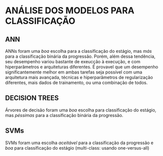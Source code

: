 # ANÁLISE DOS MODELOS PARA CLASSIFICAÇÃO

## ANN
ANNs foram uma *boa* escolha para a classificação do estágio, mas *más* para a classificação binária da progressão. Porém, além dessa tendência, seu desempenho variou bastante de exeucção à execução, e com hiperparâmetros e arquiteturas diferentes.
É provavel que um desempenho significantemente melhor em ambas tarefas seja possível com uma arquitetura mais avançada, técnicas e hiperparâmetros de regularização diferentes, mais dados de trainamento, ou uma combinação de todos.

## DECISION TREES
Árvores de decisão foram uma *boa* escolha para classificação do estágio, mas *péssimas* para a classificação binária da progressão.

## SVMs
SVMs foram uma escolha *aceitável* para a classificação da progressão e *boa* para classificação do estágio (multi-class: usando one-versus-all)
